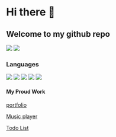 # Hi there 👋

## Welcome to my github repo

[![](https://img.shields.io/badge/projects-3-n)](#)
[![](https://img.shields.io/badge/repositories-3-n)](#)

### Languages
[![](https://img.shields.io/badge/-HTML5-yellow?logo=html5)](#)
[![](https://img.shields.io/badge/-CSS3-n?logo=css3)](#)
[![](https://img.shields.io/badge/-tailwind-cyan?logo=tailwindcss)](#)
[![](https://img.shields.io/badge/-javascript-n?logo=javascript)](#)
[![](https://img.shields.io/badge/-react-blue?logo=react)](#)


#### My Proud Work

[portfolio](https://geniusahyan.github.io/)

[Music player](https://github.com/geniusahyan/music-player)

[Todo List](https://github.com/geniusahyan/todo_list)
